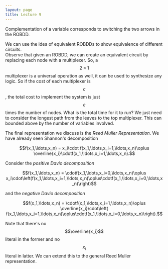 ```yaml
---
layout: page
title: Lecture 9
---
```


<script type="text/javascript" async src="https://cdnjs.cloudflare.com/ajax/libs/mathjax/2.7.5/latest.js?config=TeX-MML-AM_CHTML" async></script> 

Complementation of a variable corresponds to switching the two arrows in the ROBDD.

We can use the idea of equivalent ROBDDs to show equivalence of different circuits.    
Observe that given an ROBDD, we can create an equivalent circuit by replacing each node with a multiplexer. So, a $$2\times 1$$ multiplexer is a universal operation as well, it can be used to synthesize any logic. So if the cost of each multiplexer is $$c$$, the total cost to implement the system is just $$c$$ times the number of nodes. What is the total time for it to run? We just need to consider the longest path from the leaves to the top multiplexer. This can bounded above by the number of variables involved.

The final representation we discuss is the _Reed Muller Representation_. We have already seen Shannon's decomposition

$$f(x_1,\ldots,x_n) = x_i\cdot f(x_1,\ldots,x_i=1,\ldots,x_n)\oplus \overline{x_i}\cdotf(x_1,\ldots,x_i=1,\ldots,x_n).$$

Consider the _positive Davio decomposition_

$$f(x_1,\ldots,x_n) = \cdotf(x_1,\ldots,x_i=0,\ldots,x_n)\oplus x_i\cdot\left(f(x_1,\ldots,x_i=1,\ldots,x_n)\oplus\cdotf(x_1,\ldots,x_i=0,\ldots,x_n)\right)$$

and the _negative Davio decomposition_

$$f(x_1,\ldots,x_n) = \cdotf(x_1,\ldots,x_i=1,\ldots,x_n)\oplus \overline{x_i}\cdot\left( f(x_1,\ldots,x_i=1,\ldots,x_n)\oplus\cdotf(x_1,\ldots,x_i=0,\ldots,x_n)\right).$$

Note that there's no $$\overline{x_i}$$ literal in the former and no $$x_i$$ literal in latter. We can extend this to the general Reed Muller representation.